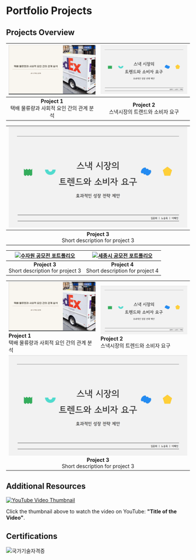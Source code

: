 # Portfolio Projects

## Projects Overview

| [![SQL 포트폴리오](portfoilo1.png)](SQL포트폴리오.pdf) | [![파이썬 데이터 분석 포트폴리오](portfoilo2.png)](파이썬포트폴리오.pdf) |
|:---------------------------------------:|:---------------------------------------:|
| **Project 1**<br> 택배 물류량과 사회적 요인 간의 관계 분석 | **Project 2**<br>스낵시장의 트랜드와 소비자 요구 |

| [![파이썬 딥러닝 포트폴리오](portfoilo2.png)](파이썬딥러닝포트폴리오.pdf) |
|:---------------------------------------:|
| **Project 3**<br>Short description for project 3 |

| [![수자원 공모전 포트폴리오](portfoilo4.png)](수자원공모전포트폴리오.pdf) | [![세종시 공모전 포트폴리오](portfoilo5.png)](세종시공모전포트폴리오.pdf) |
|:---------------------------------------:|:---------------------------------------:|
| **Project 3**<br>Short description for project 3 | **Project 4**<br>Short description for project 4 |

<table>
  <tr>
    <td>
      <a href="SQL포트폴리오.pdf">
        <img src="portfoilo1.png" style="width:500px;" alt="SQL 포트폴리오">
      </a>
      <br><b>Project 1</b><br>택배 물류량과 사회적 요인 간의 관계 분석
    </td>
    <td>
      <a href="파이썬포트폴리오.pdf">
        <img src="portfoilo2.png" style="width:500px;" alt="파이썬 데이터 분석 포트폴리오">
      </a>
      <br><b>Project 2</b><br>스낵시장의 트렌드와 소비자 요구
    </td>
  </tr>
  <tr>
    <td colspan="2" style="text-align: center;">
      <a href="파이썬딥러닝포트폴리오.pdf">
        <img src="portfoilo2.png" style="width:500px;" alt="파이썬 딥러닝 포트폴리오">
      </a>
      <br><b>Project 3</b><br>Short description for project 3
    </td>
  </tr>
</table>


## Additional Resources

[![YouTube Video Thumbnail](https://img.youtube.com/vi/VYIz3FiTFKQ/0.jpg)](https://www.youtube.com/watch?v=VYIz3FiTFKQ)

Click the thumbnail above to watch the video on YouTube: **"Title of the Video"**.

## Certifications

![국가기술자격증](자격증1.png)
